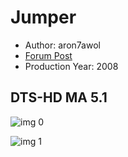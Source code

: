 # Jumper

* Author: aron7awol
* [Forum Post](https://www.avsforum.com/threads/bass-eq-for-filtered-movies.2995212/post-57576880)
* Production Year: 2008

## DTS-HD MA 5.1

![img 0](https://i.imgur.com/syEFoqV.jpg)

![img 1](https://i.imgur.com/1mzN14B.jpg)

